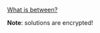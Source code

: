 [What is between?](https://www.codewars.com/kata/what-is-between/)

**Note**: solutions are encrypted!
